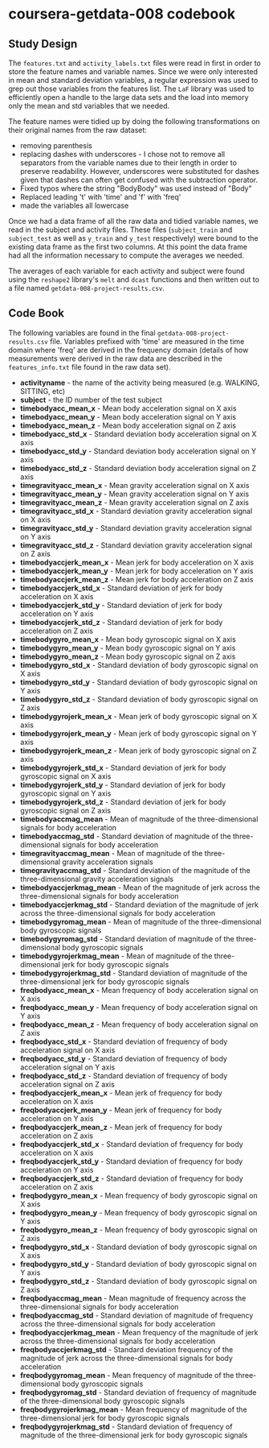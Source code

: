 # coursera-getdata-008 codebook

## Study Design

The `features.txt` and `activity_labels.txt` files were read in first in order
to store the feature names and variable names.  Since we were only interested
in mean and standard deviation variables, a regular expression was used to grep out
those variables from the features list.  The `LaF` library was used to efficiently open a handle to the large data sets and the load into memory only the mean and std variables that we needed.

The feature names were tidied up by doing the following transformations on their original names from the raw dataset:
* removing parenthesis
* replacing dashes with underscores - I chose not to remove all separators from the variable names due to their length in order to preserve readability.  However, underscores were substituted for dashes given that dashes can often get confused with the subtraction operator.
* Fixed typos where the string "BodyBody" was used instead of "Body"
* Replaced leading 't' with 'time' and 'f' with 'freq'
* made the variables all lowercase

Once we had a data frame of all the raw data and tidied variable names, we read in the subject and activity files.  These files (`subject_train` and `subject_test` as well as `y_train` and `y_test` respectively) were bound to the existing data frame as the first two columns.  At this point the data frame had all the information necessary to compute the averages we needed.

The averages of each variable for each activity and subject were found using the `reshape2` library's `melt` and `dcast` functions and then written out to a file named `getdata-008-project-results.csv`.

## Code Book

The following variables are found in the final `getdata-008-project-results.csv`
file.  Variables prefixed with 'time' are measured in the time domain where 'freq' are derived in the frequency domain (details of how measurements were derived in the raw data are described in the `features_info.txt` file found in the raw data set).

* **activityname** - the name of the activity being measured (e.g. WALKING, SITTING, etc)
* **subject** - the ID number of the test subject
* **timebodyacc_mean_x** - Mean body acceleration signal on X axis
* **timebodyacc_mean_y** - Mean body acceleration signal on Y axis
* **timebodyacc_mean_z** - Mean body acceleration signal on Z axis
* **timebodyacc_std_x** - Standard deviation body acceleration signal on X axis
* **timebodyacc_std_y** - Standard deviation body acceleration signal on Y axis
* **timebodyacc_std_z** - Standard deviation body acceleration signal on Z axis
* **timegravityacc_mean_x** - Mean gravity acceleration signal on X axis
* **timegravityacc_mean_y** - Mean gravity acceleration signal on Y axis
* **timegravityacc_mean_z** - Mean gravity acceleration signal on Z axis
* **timegravityacc_std_x** - Standard deviation gravity acceleration signal on X axis
* **timegravityacc_std_y** - Standard deviation gravity acceleration signal on Y axis
* **timegravityacc_std_z** - Standard deviation gravity acceleration signal on Z axis
* **timebodyaccjerk_mean_x** - Mean jerk for body acceleration on X axis
* **timebodyaccjerk_mean_y** - Mean jerk for body acceleration on Y axis
* **timebodyaccjerk_mean_z** - Mean jerk for body acceleration on Z axis
* **timebodyaccjerk_std_x** - Standard deviation of jerk for body acceleration on X axis
* **timebodyaccjerk_std_y** - Standard deviation of jerk for body acceleration on Y axis
* **timebodyaccjerk_std_z** - Standard deviation of jerk for body acceleration on Z axis
* **timebodygyro_mean_x** - Mean body gyroscopic signal on X axis
* **timebodygyro_mean_y** - Mean body gyroscopic signal on Y axis
* **timebodygyro_mean_z** - Mean body gyroscopic signal on Z axis
* **timebodygyro_std_x** - Standard deviation of body gyroscopic signal on X axis
* **timebodygyro_std_y** - Standard deviation of body gyroscopic signal on Y axis
* **timebodygyro_std_z** - Standard deviation of body gyroscopic signal on Z axis
* **timebodygyrojerk_mean_x** - Mean jerk of body gyroscopic signal on X axis
* **timebodygyrojerk_mean_y** - Mean jerk of body gyroscopic signal on Y axis
* **timebodygyrojerk_mean_z** - Mean jerk of body gyroscopic signal on Z axis
* **timebodygyrojerk_std_x** - Standard deviation of jerk for body gyroscopic signal on X axis
* **timebodygyrojerk_std_y** - Standard deviation of jerk for body gyroscopic signal on Y axis
* **timebodygyrojerk_std_z** - Standard deviation of jerk for body gyroscopic signal on Z axis
* **timebodyaccmag_mean** - Mean of magnitude of the three-dimensional signals for body acceleration
* **timebodyaccmag_std** - Standard deviation of magnitude of the three-dimensional signals for body acceleration
* **timegravityaccmag_mean** - Mean of magnitude of the three-dimensional gravity acceleration signals
* **timegravityaccmag_std** - Standard deviation of the magnitude of the three-dimensional gravity acceleration signals
* **timebodyaccjerkmag_mean** - Mean of the magnitude of jerk across the three-dimensional signals for body acceleration
* **timebodyaccjerkmag_std** - Standard deviation of the magnitude of jerk across the three-dimensional signals for body acceleration
* **timebodygyromag_mean** - Mean of magnitude of the three-dimensional body gyroscopic signals
* **timebodygyromag_std** - Standard deviation of magnitude of the three-dimensional body gyroscopic signals
* **timebodygyrojerkmag_mean** - Mean of magnitude of the three-dimensional jerk for body gyroscopic signals
* **timebodygyrojerkmag_std** - Standard deviation of magnitude of the three-dimensional jerk for body gyroscopic signals
* **freqbodyacc_mean_x** - Mean frequency of body acceleration signal on X axis
* **freqbodyacc_mean_y** - Mean frequency of body acceleration signal on Y axis
* **freqbodyacc_mean_z** - Mean frequency of body acceleration signal on Z axis
* **freqbodyacc_std_x** - Standard deviation of frequency of body acceleration signal on X axis
* **freqbodyacc_std_y** - Standard deviation of frequency of body acceleration signal on Y axis
* **freqbodyacc_std_z** - Standard deviation of frequency of body acceleration signal on Z axis
* **freqbodyaccjerk_mean_x** - Mean jerk of frequency for body acceleration on X axis
* **freqbodyaccjerk_mean_y** - Mean jerk of frequency for body acceleration on Y axis
* **freqbodyaccjerk_mean_z** - Mean jerk of frequency for body acceleration on Z axis
* **freqbodyaccjerk_std_x** - Standard deviation of frequency for body acceleration on X axis
* **freqbodyaccjerk_std_y** - Standard deviation of frequency for body acceleration on Y axis
* **freqbodyaccjerk_std_z** - Standard deviation of frequency for body acceleration on Z axis
* **freqbodygyro_mean_x** - Mean frequency of body gyroscopic signal on X axis
* **freqbodygyro_mean_y** - Mean frequency of body gyroscopic signal on Y axis
* **freqbodygyro_mean_z** - Mean frequency of body gyroscopic signal on Z axis
* **freqbodygyro_std_x** - Standard deviation of body gyroscopic signal on X axis
* **freqbodygyro_std_y** -  Standard deviation of body gyroscopic signal on Y axis
* **freqbodygyro_std_z** -  Standard deviation of body gyroscopic signal on Z axis
* **freqbodyaccmag_mean** - Mean magnitude of frequency across the three-dimensional signals for body acceleration
* **freqbodyaccmag_std** - Standard deviation of magnitude of frequency across the three-dimensional signals for body acceleration
* **freqbodyaccjerkmag_mean** - Mean frequency of the magnitude of jerk across the three-dimensional signals for body acceleration
* **freqbodyaccjerkmag_std** - Standard deviation frequency of the magnitude of jerk across the three-dimensional signals for body acceleration
* **freqbodygyromag_mean** - Mean frequency of magnitude of the three-dimensional body gyroscopic signals
* **freqbodygyromag_std** - Standard deviation of frequency of magnitude of the three-dimensional body gyroscopic signals
* **freqbodygyrojerkmag_mean** - Mean frequency of magnitude of the three-dimensional jerk for body gyroscopic signals
* **freqbodygyrojerkmag_std** - Standard deviation of frequency of magnitude of the three-dimensional jerk for body gyroscopic signals
